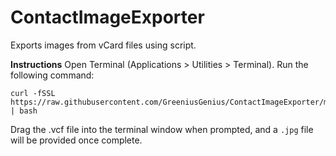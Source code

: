# ContactImageExporter
Exports images from vCard files using script.

**Instructions**
Open Terminal (Applications > Utilities > Terminal).
Run the following command:
```
curl -fSSL https://raw.githubusercontent.com/GreeniusGenius/ContactImageExporter/main/src/contacts.command | bash
```

Drag the .vcf file into the terminal window when prompted, and a `.jpg` file will be provided once complete.
